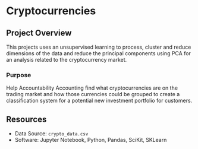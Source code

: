 # Cryptocurrencies

## Project Overview
This projects uses an unsupervised learning to process, cluster and reduce dimensions of the data and reduce the principal components using PCA for an analysis related to the cryptocurrency market.

### Purpose
Help Accountability Accounting find what cryptocurrencies are on the trading market and how those currencies could be grouped to create a classification system for a potential new investment portfolio for customers.

## Resources
- Data Source: `crypto_data.csv` 
- Software: Jupyter Notebook, Python, Pandas, SciKit, SKLearn
